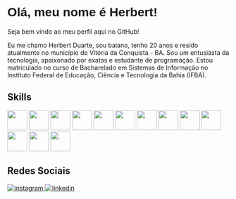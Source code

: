 <h1 style="font-family:Arial,sans-serif;">Olá, meu nome é Herbert!</h1>
<p>Seja bem vindo ao meu perfil aqui no GitHub!</p>
<p>Eu me chamo Herbert Duarte, sou baiano, tenho 20 anos e resído atualmente no município de Vitória da Conquista - BA. Sou um entusiásta da tecnologia, apaixonado por exatas e estudante de programação. Estou matriculado no curso de Bacharelado em Sistemas de Informação no Instituto Federal de Educação, Ciência e Tecnologia da Bahia (IFBA).</p>
<h2>Skills</h2>

<div>
  <img height="45px" src="https://cdn.jsdelivr.net/gh/devicons/devicon/icons/javascript/javascript-original.svg" />
  <img height="45px" src="https://cdn.jsdelivr.net/gh/devicons/devicon/icons/typescript/typescript-original.svg" />
  <img height="45px" src="https://cdn.jsdelivr.net/gh/devicons/devicon/icons/react/react-original.svg" />
  <img height="45px" src="https://cdn.jsdelivr.net/gh/devicons/devicon/icons/nextjs/nextjs-original.svg" />          
  <img height="45px" src="https://cdn.jsdelivr.net/gh/devicons/devicon/icons/vuejs/vuejs-original.svg" />
  <img height="45px" src="https://cdn.quasar.dev/logo-v2/svg/logo-dark.svg" />
  <img height="45px" src="https://cdn.jsdelivr.net/gh/devicons/devicon/icons/nodejs/nodejs-original.svg" />
  <img height="45px" src="https://seeklogo.com/images/P/prisma-logo-3805665B69-seeklogo.com.png" />  
  <img height="45px" src="https://cdn.jsdelivr.net/gh/devicons/devicon/icons/postgresql/postgresql-original.svg" />          
  <img height="45px" src="https://cdn.jsdelivr.net/gh/devicons/devicon/icons/mysql/mysql-plain.svg" />
  <img height="45px" src="https://cdn.jsdelivr.net/gh/devicons/devicon/icons/tailwindcss/tailwindcss-plain.svg" />
  <img height="45px" src="https://cdn.jsdelivr.net/gh/devicons/devicon/icons/html5/html5-original.svg" />
  <img height="45px" src="https://cdn.jsdelivr.net/gh/devicons/devicon/icons/css3/css3-original.svg" />
</div>

<h2>Redes Sociais</h2>
<div>
  <a href="https://www.instagram.com/herbert.14_/?next=%2F">
  <img src="https://img.shields.io/badge/Instagram-E4405F?style=for-the-badge&logo=instagram&logoColor=white" alt="instagram" />
</a>
<a href="https://www.linkedin.com/in/herbert-duarte-8534b71a2/">
  <img src="https://img.shields.io/badge/LinkedIn-0077B5?style=for-the-badge&logo=linkedin&logoColor=white" alt="linkedin" />
</a>
</div>

